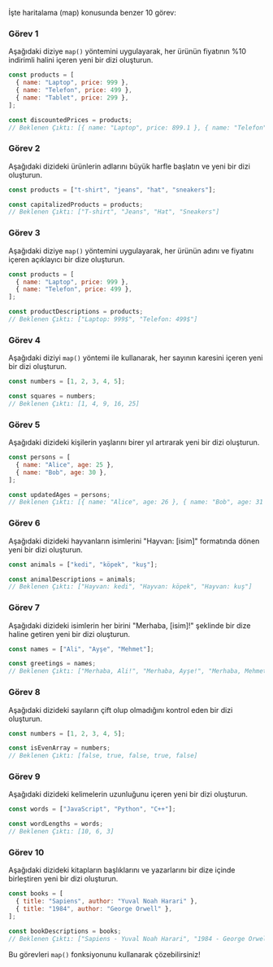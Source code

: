 İşte haritalama (map) konusunda benzer 10 görev:

### Görev 1

Aşağıdaki diziye `map()` yöntemini uygulayarak, her ürünün fiyatının %10 indirimli halini içeren yeni bir dizi oluşturun.

```javascript
const products = [
  { name: "Laptop", price: 999 },
  { name: "Telefon", price: 499 },
  { name: "Tablet", price: 299 },
];

const discountedPrices = products;
// Beklenen Çıktı: [{ name: "Laptop", price: 899.1 }, { name: "Telefon", price: 449.1 }, { name: "Tablet", price: 269.1 }]
```

### Görev 2

Aşağıdaki dizideki ürünlerin adlarını büyük harfle başlatın ve yeni bir dizi oluşturun.

```javascript
const products = ["t-shirt", "jeans", "hat", "sneakers"];

const capitalizedProducts = products;
// Beklenen Çıktı: ["T-shirt", "Jeans", "Hat", "Sneakers"]
```

### Görev 3

Aşağıdaki diziye `map()` yöntemini uygulayarak, her ürünün adını ve fiyatını içeren açıklayıcı bir dize oluşturun.

```javascript
const products = [
  { name: "Laptop", price: 999 },
  { name: "Telefon", price: 499 },
];

const productDescriptions = products;
// Beklenen Çıktı: ["Laptop: 999$", "Telefon: 499$"]
```

### Görev 4

Aşağıdaki diziyi `map()` yöntemi ile kullanarak, her sayının karesini içeren yeni bir dizi oluşturun.

```javascript
const numbers = [1, 2, 3, 4, 5];

const squares = numbers;
// Beklenen Çıktı: [1, 4, 9, 16, 25]
```

### Görev 5

Aşağıdaki dizideki kişilerin yaşlarını birer yıl artırarak yeni bir dizi oluşturun.

```javascript
const persons = [
  { name: "Alice", age: 25 },
  { name: "Bob", age: 30 },
];

const updatedAges = persons;
// Beklenen Çıktı: [{ name: "Alice", age: 26 }, { name: "Bob", age: 31 }]
```

### Görev 6

Aşağıdaki dizideki hayvanların isimlerini "Hayvan: [isim]" formatında dönen yeni bir dizi oluşturun.

```javascript
const animals = ["kedi", "köpek", "kuş"];

const animalDescriptions = animals;
// Beklenen Çıktı: ["Hayvan: kedi", "Hayvan: köpek", "Hayvan: kuş"]
```

### Görev 7

Aşağıdaki dizideki isimlerin her birini "Merhaba, [isim]!" şeklinde bir dize haline getiren yeni bir dizi oluşturun.

```javascript
const names = ["Ali", "Ayşe", "Mehmet"];

const greetings = names;
// Beklenen Çıktı: ["Merhaba, Ali!", "Merhaba, Ayşe!", "Merhaba, Mehmet!"]
```

### Görev 8

Aşağıdaki dizideki sayıların çift olup olmadığını kontrol eden bir dizi oluşturun.

```javascript
const numbers = [1, 2, 3, 4, 5];

const isEvenArray = numbers;
// Beklenen Çıktı: [false, true, false, true, false]
```

### Görev 9

Aşağıdaki dizideki kelimelerin uzunluğunu içeren yeni bir dizi oluşturun.

```javascript
const words = ["JavaScript", "Python", "C++"];

const wordLengths = words;
// Beklenen Çıktı: [10, 6, 3]
```

### Görev 10

Aşağıdaki dizideki kitapların başlıklarını ve yazarlarını bir dize içinde birleştiren yeni bir dizi oluşturun.

```javascript
const books = [
  { title: "Sapiens", author: "Yuval Noah Harari" },
  { title: "1984", author: "George Orwell" },
];

const bookDescriptions = books;
// Beklenen Çıktı: ["Sapiens - Yuval Noah Harari", "1984 - George Orwell"]
```

Bu görevleri `map()` fonksiyonunu kullanarak çözebilirsiniz!